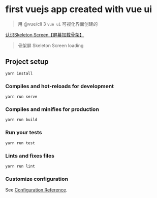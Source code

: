 # first vuejs app created with vue ui

> 用 @vue/cli 3 `vue ui` 可视化界面创建的

[认识Skeleton Screen【屏幕加载骨架】](https://juejin.im/post/59ef52226fb9a0451543135f)

> 骨架屏 Skeleton Screen loading

## Project setup
```
yarn install
```

### Compiles and hot-reloads for development
```
yarn run serve
```

### Compiles and minifies for production
```
yarn run build
```

### Run your tests
```
yarn run test
```

### Lints and fixes files
```
yarn run lint
```

### Customize configuration
See [Configuration Reference](https://cli.vuejs.org/config/).
